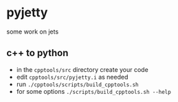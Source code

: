# pyjetty
some work on jets

## c++ to python

- in the `cpptools/src` directory create your code
- edit `cpptools/src/pyjetty.i` as needed
- run `./cpptools/scripts/build_cpptools.sh`
- for some options `./scripts/build_cpptools.sh --help`
